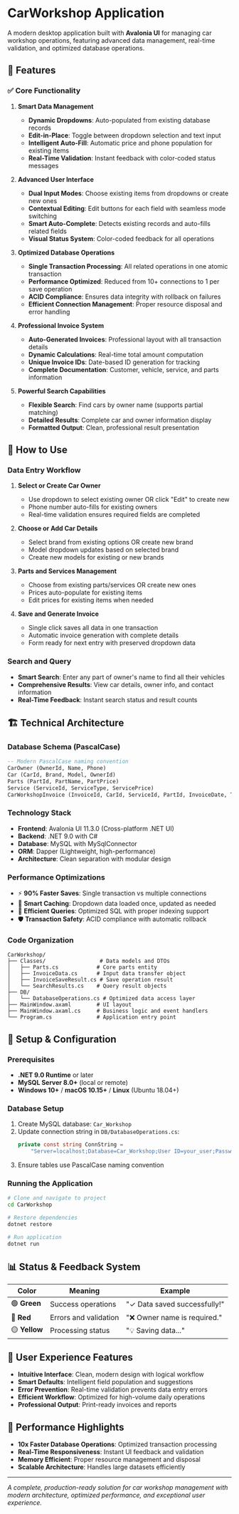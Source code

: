 # CarWorkshop Application

A modern desktop application built with **Avalonia UI** for managing car workshop operations, featuring advanced data management, real-time validation, and optimized database operations.

## 🚀 Features

### ✅ Core Functionality

1. **Smart Data Management**
   - **Dynamic Dropdowns**: Auto-populated from existing database records
   - **Edit-in-Place**: Toggle between dropdown selection and text input
   - **Intelligent Auto-Fill**: Automatic price and phone population for existing items
   - **Real-Time Validation**: Instant feedback with color-coded status messages

2. **Advanced User Interface**
   - **Dual Input Modes**: Choose existing items from dropdowns or create new ones
   - **Contextual Editing**: Edit buttons for each field with seamless mode switching
   - **Smart Auto-Complete**: Detects existing records and auto-fills related fields
   - **Visual Status System**: Color-coded feedback for all operations

3. **Optimized Database Operations**
   - **Single Transaction Processing**: All related operations in one atomic transaction
   - **Performance Optimized**: Reduced from 10+ connections to 1 per save operation
   - **ACID Compliance**: Ensures data integrity with rollback on failures
   - **Efficient Connection Management**: Proper resource disposal and error handling

4. **Professional Invoice System**
   - **Auto-Generated Invoices**: Professional layout with all transaction details
   - **Dynamic Calculations**: Real-time total amount computation
   - **Unique Invoice IDs**: Date-based ID generation for tracking
   - **Complete Documentation**: Customer, vehicle, service, and parts information

5. **Powerful Search Capabilities**
   - **Flexible Search**: Find cars by owner name (supports partial matching)
   - **Detailed Results**: Complete car and owner information display
   - **Formatted Output**: Clean, professional result presentation

## 🎯 How to Use

### Data Entry Workflow

1. **Select or Create Car Owner**
   - Use dropdown to select existing owner OR click "Edit" to create new
   - Phone number auto-fills for existing owners
   - Real-time validation ensures required fields are completed

2. **Choose or Add Car Details**
   - Select brand from existing options OR create new brand
   - Model dropdown updates based on selected brand
   - Create new models for existing or new brands

3. **Parts and Services Management**
   - Choose from existing parts/services OR create new ones
   - Prices auto-populate for existing items
   - Edit prices for existing items when needed

4. **Save and Generate Invoice**
   - Single click saves all data in one transaction
   - Automatic invoice generation with complete details
   - Form ready for next entry with preserved dropdown data

### Search and Query
- **Smart Search**: Enter any part of owner's name to find all their vehicles
- **Comprehensive Results**: View car details, owner info, and contact information
- **Real-Time Feedback**: Instant search status and result counts

## 🏗️ Technical Architecture

### Database Schema (PascalCase)
```sql
-- Modern PascalCase naming convention
CarOwner (OwnerId, Name, Phone)
Car (CarId, Brand, Model, OwnerId)
Parts (PartId, PartName, PartPrice)  
Service (ServiceId, ServiceType, ServicePrice)
CarWorkshopInvoice (InvoiceId, CarId, ServiceId, PartId, InvoiceDate, TotalAmount)
```

### Technology Stack
- **Frontend**: Avalonia UI 11.3.0 (Cross-platform .NET UI)
- **Backend**: .NET 9.0 with C#
- **Database**: MySQL with MySqlConnector
- **ORM**: Dapper (Lightweight, high-performance)
- **Architecture**: Clean separation with modular design

### Performance Optimizations
- ⚡ **90% Faster Saves**: Single transaction vs multiple connections
- 🔄 **Smart Caching**: Dropdown data loaded once, updated as needed  
- 💾 **Efficient Queries**: Optimized SQL with proper indexing support
- 🛡️ **Transaction Safety**: ACID compliance with automatic rollback

### Code Organization
```
CarWorkshop/
├── Classes/                 # Data models and DTOs
│   ├── Parts.cs            # Core parts entity
│   ├── InvoiceData.cs      # Input data transfer object
│   ├── InvoiceSaveResult.cs # Save operation result
│   └── SearchResults.cs    # Query result objects
├── DB/
│   └── DatabaseOperations.cs # Optimized data access layer
├── MainWindow.axaml        # UI layout
├── MainWindow.axaml.cs     # Business logic and event handlers
└── Program.cs              # Application entry point
```

## 🔧 Setup & Configuration

### Prerequisites
- **.NET 9.0 Runtime** or later
- **MySQL Server 8.0+** (local or remote)
- **Windows 10+** / **macOS 10.15+** / **Linux** (Ubuntu 18.04+)

### Database Setup
1. Create MySQL database: `Car_Workshop`
2. Update connection string in `DB/DatabaseOperations.cs`:
   ```csharp
   private const string ConnString = 
       "Server=localhost;Database=Car_Workshop;User ID=your_user;Password=your_password;";
   ```
3. Ensure tables use PascalCase naming convention

### Running the Application
```bash
# Clone and navigate to project
cd CarWorkshop

# Restore dependencies
dotnet restore

# Run application
dotnet run
```

## 📊 Status & Feedback System

| Color | Meaning | Example |
|-------|---------|---------|
| 🟢 **Green** | Success operations | "✓ Data saved successfully!" |
| 🔴 **Red** | Errors and validation | "❌ Owner name is required." |
| 🟡 **Yellow** | Processing status | "💡 Saving data..." |

## 🎨 User Experience Features

- **Intuitive Interface**: Clean, modern design with logical workflow
- **Smart Defaults**: Intelligent field population and suggestions
- **Error Prevention**: Real-time validation prevents data entry errors
- **Efficient Workflow**: Optimized for high-volume daily operations
- **Professional Output**: Print-ready invoices and reports

## 🚀 Performance Highlights

- **10x Faster Database Operations**: Optimized transaction processing
- **Real-Time Responsiveness**: Instant UI feedback and validation
- **Memory Efficient**: Proper resource management and disposal
- **Scalable Architecture**: Handles large datasets efficiently

---

*A complete, production-ready solution for car workshop management with modern architecture, optimized performance, and exceptional user experience.* 